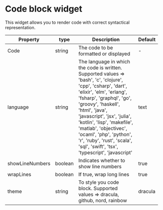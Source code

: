 # Code block widget

This widget allows you to render code with correct syntactical representation. 

| Property | type | Description | Default |
| ---- | --- | --- | --- |
| Code | string | The code to be formatted or displayed | - |
| language | string | The language in which the code is written. Supported values => 'bash', 'c', 'clojure', 'cpp', 'csharp', 'dart', 'elixir', 'elm', 'erlang', 'fsharp', 'graphql', 'go', 'groovy', 'haskell', 'html', 'java', 'javascript', 'jsx', 'julia', 'kotlin', 'lisp', 'makefile', 'matlab', 'objectivec', 'ocaml', 'php', 'python', 'r', 'ruby', 'rust', 'scala', 'sql', 'swift', 'tsx', 'typescript', 'javascript' | text |
| showLineNumbers | boolean | Indicates whether to show line numbers | true |
| wrapLines | boolean | If true, wrap long lines | true |
| theme | string | To style you code block. Supported values => dracula, github, nord, rainbow | dracula |
